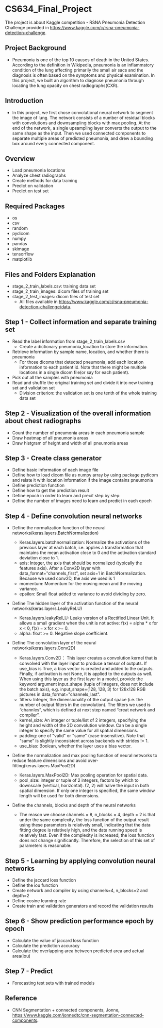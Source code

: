 # CS634_Final_Project
The project is about Kaggle competition - RSNA Pneumonia Detection Challenge provided in https://www.kaggle.com/c/rsna-pneumonia-detection-challenge. 

## Project Background
- Pneumonia is one of the top 10 causes of death in the United States. According to the definition in Wikipedia,  pneumonia is an inflammatory condition of the lung affecting primarily the small air sacs and the diagnosis is often based on the symptoms and physical examination. In this project, we built an algorithm to diagnose pneumonia through locating the lung opacity on chest radiographs(CXR). 

## Introduction
- In this project, we first chose convolutional neural network to segment the image of lung. The network consists of a number of residual blocks with convolutions and downsampling blocks with max pooling. At the end of the network, a single upsampling layer converts the output to the same shape as the input. Then we used connected components to separate multiple areas of predicted pneumonia, and drew a bounding box around every connected component.


## Overview
- Load pneumonia locations
- Analyze chest radiographs
- Create methods for data training
- Predict on validation
- Predict on test set

## Required Packages
- os
- csv
- random
- pydicom
- numpy
- pandas
- skimage
- tensorflow
- matplotlib

## Files and Folders Explanation
- stage_2_train_labels.csv: training data set
- stage_2_train_images: dicom files of training set
- stage_2_test_images: dicom files of test set
  - All files available in https://www.kaggle.com/c/rsna-pneumonia-detection-challenge/data. 

## Step 1 - Collect information and separate training set
- Read the label information from stage_2_train_labels.csv
  - Create a dictionary pneumonia_location to store the information. 
- Retrieve information by sample name, location, and whether there is pneumonia
  - For those dicoms that detected pneumonia, add each location information to each patient id. Note that there might be multiple locations in a single dicom file(or say for each patient).
- Pick out all the samples with pneumonia
- Read and shuffle the original training set and divide it into new training set and validation set
  - Division criterion: the validation set is one tenth of the whole training data set

## Step 2 - Visualization of the overall information about chest radiographs
- Count the number of pneumonia areas in each pneumonia sample
- Draw heatmap of all pneumonia areas
- Draw histgram of height and width of all pneumonia areas

## Step 3 - Create class generator
- Define basic information of each image file
- Define how to load dicom file as numpy array by using package pydicom and relate it with location information if the image contains pneumonia
- Define prediction function 
- Define how to get the prediction result
- Define epoch in order to learn and precit step by step
- Define the number of images need to learn and predict in each epoch

## Step 4 - Define convolution neural networks
- Define the normalization function of the neural networks(keras.layers.BatchNormalization)
  - Keras.layers.batchnormalization: Normalize the activations of the previous layer at each batch, i.e. applies a transformation that maintains the mean activation close to 0 and the activation standard deviation close to 1.
  - axis: Integer, the axis that should be normalized (typically the features axis). After a Conv2D layer with data_format="channels_first", set axis=1 in BatchNormalization. Because we used conv2D, the axis we used is 1
  - momentum: Momentum for the moving mean and the moving variance.
  - epsilon: Small float added to variance to avoid dividing by zero.

- Define The hidden layer of the activation function of the neural networks(keras.layers.LeakyReLU)
  - Keras.layers.leakyRelLU: Leaky version of a Rectified Linear Unit. It allows a small gradient when the unit is not active: f(x) = alpha * x for x < 0, f(x) = x for x >= 0.
  - alpha: float >= 0. Negative slope coefficient.

- Define The convolution layer of the neural networks(keras.layers.Conv2D)
  - Keras.layers.Conv2D： This layer creates a convolution kernel that is convolved with the layer input to produce a tensor of outputs. If use_bias is True, a bias vector is created and added to the outputs. Finally, if activation is not None, it is applied to the outputs as well. When using this layer as the first layer in a model, provide the keyword argument input_shape (tuple of integers, does not include the batch axis), e.g. input_shape=(128, 128, 3) for 128x128 RGB pictures in data_format="channels_last".
  - filters: Integer, the dimensionality of the output space (i.e. the number of output filters in the convolution).
The filters we used is “channles”, which is defined at next step named “creat network and compiler”.
  - kernel_size: An integer or tuple/list of 2 integers, specifying the height and width of the 2D convolution window. Can be a single integer to specify the same value for all spatial dimensions.
  - padding: one of "valid" or "same" (case-insensitive). Note that "same" is slightly inconsistent across backends with strides != 1. 
  - use_bias: Boolean, whether the layer uses a bias vector.

- Define the normalization and max pooling function of neural networks to reduce feature dimensions and avoid over-fitting(keras.layers.MaxPool2D)
  - Keras.layers.MaxPool2D: Max pooling operation for spatial data.
  - pool_size: integer or tuple of 2 integers, factors by which to downscale (vertical, horizontal). (2, 2) will halve the input in both spatial dimension. If only one integer is specified, the same window length will be used for both dimensions.

- Define the channels, blocks and depth of the neural networks
  - The reason we choose channels = 8, n_blocks = 4, depth = 2 is that under the same complexity, the loss function of the output result using these parameters is relatively small, indicating that the data fitting degree is relatively high, and the data running speed is relatively fast. Even if the complexity is increased, the loss function does not change significantly. Therefore, the selection of this set of parameters is reasonable.

## Step 5 - Learning by applying convolution neural networks
- Define the jaccard loss function
- Define the iou function
- Create network and compiler by using channels=4, n_blocks=2 and depth=2
- Define cosine learning rate
- Create train and validation generators and record the validation results

## Step 6 - Show prediction performance epoch by epoch
- Calculate the value of jaccard loss function
- Calculate the prediction accuracy
- Calculate the overlapping area between predicted area and actual area(iou)

## Step 7 - Predict
- Forecasting test sets with trained models


## Reference
- CNN Segmentation + connected components, Jonne, https://www.kaggle.com/jonnedtc/cnn-segmentation-connected-components. 

